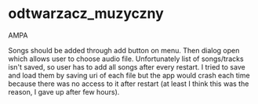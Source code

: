 # odtwarzacz_muzyczny
AMPA

Songs should be added through add button on menu. Then dialog open which allows user to choose audio file. Unfortunately list of songs/tracks isn't saved, so user has to add all songs after every restart. I tried to save and load them by saving uri of each file but the app would crash each time because there was no access to it after restart (at least I think this was the reason, I gave up after few hours).
